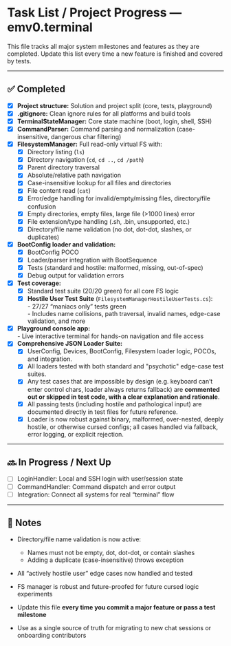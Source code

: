 # Task List / Project Progress — emv0.terminal

This file tracks all major system milestones and features as they are completed.
Update this list every time a new feature is finished and covered by tests.

---

## ✅ Completed

- [x] **Project structure:** Solution and project split (core, tests, playground)
- [x] **.gitignore:** Clean ignore rules for all platforms and build tools
- [x] **TerminalStateManager:** Core state machine (boot, login, shell, SSH)
- [x] **CommandParser:** Command parsing and normalization (case-insensitive, dangerous char filtering)
- [x] **FilesystemManager:** Full read-only virtual FS with:
    - [x] Directory listing (`ls`)
    - [x] Directory navigation (`cd`, `cd ..`, `cd /path`)
    - [x] Parent directory traversal
    - [x] Absolute/relative path navigation
    - [x] Case-insensitive lookup for all files and directories
    - [x] File content read (`cat`)
    - [x] Error/edge handling for invalid/empty/missing files, directory/file confusion
    - [x] Empty directories, empty files, large file (>1000 lines) error
    - [x] File extension/type handling (.sh, .bin, unsupported, etc.)
    - [x] Directory/file name validation (no dot, dot-dot, slashes, or duplicates)
- [x] **BootConfig loader and validation:**
    - [x] BootConfig POCO
    - [x] Loader/parser integration with BootSequence
    - [x] Tests (standard and hostile: malformed, missing, out-of-spec)
    - [x] Debug output for validation errors
- [x] **Test coverage:**
    - [x] Standard test suite (20/20 green) for all core FS logic
    - [x] **Hostile User Test Suite** (`FilesystemManagerHostileUserTests.cs`):  
          - 27/27 “maniacs only” tests green  
          - Includes name collisions, path traversal, invalid names, edge-case validation, and more
- [x] **Playground console app:**  
      - Live interactive terminal for hands-on navigation and file access
- [x] **Comprehensive JSON Loader Suite:**
    - [x] UserConfig, Devices, BootConfig, Filesystem loader logic, POCOs, and integration.
    - [x] All loaders tested with both standard and "psychotic" edge-case test suites.
    - [x] Any test cases that are impossible by design (e.g. keyboard can’t enter control chars, loader always returns fallback) are **commented out or skipped in test code, with a clear explanation and rationale**.
    - [x] All passing tests (including hostile and pathological input) are documented directly in test files for future reference.
    - [x] Loader is now robust against binary, malformed, over-nested, deeply hostile, or otherwise cursed configs; all cases handled via fallback, error logging, or explicit rejection.

---

## 🔜 In Progress / Next Up

- [ ] LoginHandler: Local and SSH login with user/session state
- [ ] CommandHandler: Command dispatch and error output
- [ ] Integration: Connect all systems for real “terminal” flow

---

## 📝 Notes

- Directory/file name validation is now active:  
  - Names must not be empty, dot, dot-dot, or contain slashes
  - Adding a duplicate (case-insensitive) throws exception
- All “actively hostile user” edge cases now handled and tested
- FS manager is robust and future-proofed for future cursed logic experiments

- Update this file **every time you commit a major feature or pass a test milestone**
- Use as a single source of truth for migrating to new chat sessions or onboarding contributors
